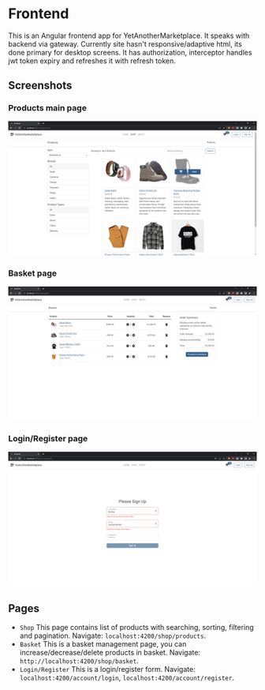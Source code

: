 # Frontend
This is an Angular frontend app for YetAnotherMarketplace. It speaks with backend via gateway. Currently site hasn't responsive/adaptive html, its done primary for desktop screens. It has authorization, interceptor handles jwt token expiry and refreshes it with refresh token.

## Screenshots
### Products main page
![Screenshot1](./assets/s1.png)

### Basket page
![Screenshot2](./assets/s2.png)

### Login/Register page
![Screenshot3](./assets/s3.png)

## Pages
- `Shop` This page contains list of products with searching, sorting, filtering and pagination. Navigate: `localhost:4200/shop/products`.
- `Basket` This is a basket management page, you can increase/decrease/delete products in basket. Navigate: `http://localhost:4200/shop/basket`.
- `Login/Register` This is a login/register form. Navigate: `localhost:4200/account/login`, `localhost:4200/account/register`. 